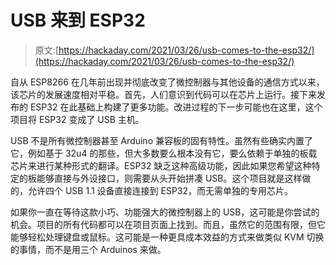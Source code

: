 # USB 来到 ESP32

> 原文:[https://hackaday.com/2021/03/26/usb-comes-to-the-esp32/](https://hackaday.com/2021/03/26/usb-comes-to-the-esp32/)

自从 ESP8266 在几年前出现并彻底改变了微控制器与其他设备的通信方式以来，该芯片的发展速度相对平稳。首先，人们意识到代码可以在芯片上运行。接下来发布的 ESP32 在此基础上构建了更多功能。改进过程的下一步可能也在这里，这个项目将 ESP32 变成了 USB 主机。

USB 不是所有微控制器甚至 Arduino 兼容板的固有特性。虽然有些确实内置了它，例如基于 32u4 的那些，但大多数要么根本没有它，要么依赖于单独的板载芯片来进行某种形式的翻译。ESP32 缺乏这种高级功能，因此如果您希望这种特定的板能够直接与外设接口，则需要从头开始拼凑 USB。这个项目就是这样做的，允许四个 USB 1.1 设备直接连接到 ESP32，而无需单独的专用芯片。

如果你一直在等待这款小巧、功能强大的微控制器上的 USB，这可能是你尝试的机会。项目的所有代码都可以在项目页面上找到。而且，虽然它的范围有限，但它能够轻松处理键盘或鼠标。这可能是一种更具成本效益的方式来做类似 KVM 切换的事情，而不是用三个 Arduinos 来做。